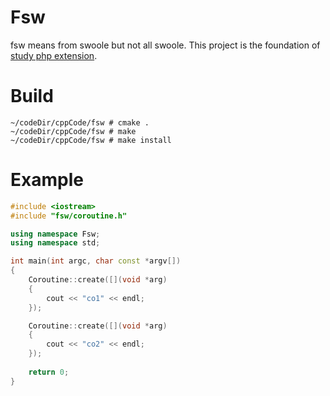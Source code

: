 # Fsw

fsw means from swoole but not all swoole. This project is the foundation of [study php extension](https://github.com/php-extension-research/study).

# Build

```shell
~/codeDir/cppCode/fsw # cmake .
~/codeDir/cppCode/fsw # make
~/codeDir/cppCode/fsw # make install
```

# Example

```cpp
#include <iostream>
#include "fsw/coroutine.h"

using namespace Fsw;
using namespace std;

int main(int argc, char const *argv[])
{
    Coroutine::create([](void *arg)
    {
        cout << "co1" << endl;
    });

    Coroutine::create([](void *arg)
    {
        cout << "co2" << endl;
    });
    
    return 0;
}
```

